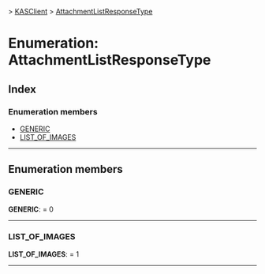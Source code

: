 [](../README.md) > [KASClient](../modules/kasclient.md) > [AttachmentListResponseType](../enums/kasclient.attachmentlistresponsetype.md)

# Enumeration: AttachmentListResponseType

## Index

### Enumeration members

* [GENERIC](kasclient.attachmentlistresponsetype.md#generic)
* [LIST_OF_IMAGES](kasclient.attachmentlistresponsetype.md#list_of_images)



---

## Enumeration members

<a id="generic"></a>

###  GENERIC

**GENERIC**:  = 0

___
<a id="list_of_images"></a>

###  LIST_OF_IMAGES

**LIST_OF_IMAGES**:  = 1

___

